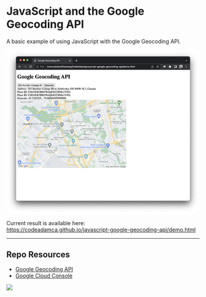 # JavaScript and the Google Geocoding API

A basic example of using JavaScript with the Google Geocoding API.

![Google Maps Demo](_readme/screenshot-maps-demo.png)

Current result is available here:  
https://codeadamca.github.io/javascript-google-geocoding-api/demo.html

***

## Repo Resources

* [Google Geocoding API](https://developers.google.com/maps/documentation/geocoding)
* [Google Cloud Console](https://console.cloud.google.com/)

<a href="https://codeadam.ca">
<img src="https://codeadam.ca/images/code-block.png" width="100">
</a>
